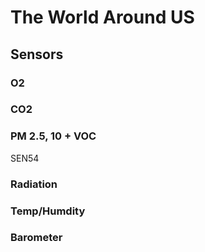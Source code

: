 # The World Around US

## Sensors

### O2

### CO2

### PM 2.5, 10 + VOC
SEN54


### Radiation

### Temp/Humdity

### Barometer